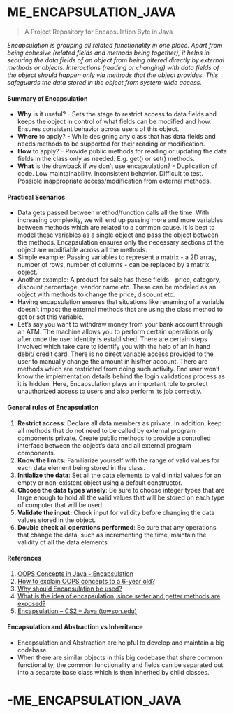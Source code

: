 # ME_ENCAPSULATION_JAVA

> A Project Repository for Encapsulation Byte in Java

*Encapsulation is grouping all related functionality in one place. Apart from being cohesive (related fields and methods being together), it helps in securing the data fields of an object from being altered directly by external methods or objects. Interactions (reading or changing) with data fields of the object should happen only via methods that the object provides. This safeguards the data stored in the object from system-wide access.*

#### Summary of Encapsulation
-   **Why** is it useful? - Sets the stage to restrict access to data fields and keeps the object in control of what fields can be modified and how. Ensures consistent behavior across users of this object.
-   **Where** to apply? - While designing any class that has data fields and needs methods to be supported for their reading or modification.
-   **How** to apply? - Provide public methods for reading or updating the data fields in the class only as needed. E.g. get() or set() methods.
-   **What** is the drawback if we don’t use encapsulation? - Duplication of code. Low maintainability. Inconsistent behavior. Difficult to test. Possible inappropriate access/modification from external methods.

#### Practical Scenarios
-   Data gets passed between method/function calls all the time. With increasing complexity, we will end up passing more and more variables between methods which are related to a common cause. It is best to model these variables as a single object and pass the object between the methods. Encapsulation ensures only the necessary sections of the object are modifiable across all the methods.
-   Simple example: Passing variables to represent a matrix - a 2D array, number of rows, number of columns - can be replaced by a matrix object.
-   Another example: A product for sale has these fields - price, category, discount percentage, vendor name etc. These can be modeled as an object with methods to change the price, discount etc.
-   Having encapsulation ensures that situations like renaming of a variable doesn’t impact the external methods that are using the class method to get or set this variable.
-   Let’s say you want to withdraw money from your bank account through an ATM. The machine allows you to perform certain operations only after once the user identity is established. There are certain steps involved which take care to identify you with the help of an in hand debit/ credit card. There is no direct variable access provided to the user to manually change the amount in his/her account. There are methods which are restricted from doing such activity. End user won’t know the implementation details behind the login validations process as it is hidden. Here, Encapsulation plays an important role to protect unauthorized access to users and also perform its job correctly.

#### General rules of Encapsulation
1.  **Restrict access**: Declare all data members as private. In addition, keep all methods that do not need to be called by external program components private. Create public methods to provide a controlled interface between the object’s data and all external program components.
2.  **Know the limits:** Familiarize yourself with the range of valid values for each data element being stored in the class.
3.  **Initialize the data**: Set all the data elements to valid initial values for an empty or non-existent object using a default constructor.
4.  **Choose the data types wisely**: Be sure to choose integer types that are large enough to hold all the valid values that will be stored on each type of computer that will be used.
5.  **Validate the input:** Check input for validity before changing the data values stored in the object.
6.  **Double check all operations performed**: Be sure that any operations that change the data, such as incrementing the time, maintain the validity of all the data elements.

#### References

1.  [OOPS Concepts in Java - Encapsulation](https://raygun.com/blog/oop-concepts-java/%23encapsulation)
2.  [How to explain OOPS concepts to a 6-year old?](https://www.freecodecamp.org/news/object-oriented-programming-concepts-21bb035f7260/)
3.  [Why should Encapsulation be used?](https://medium.com/javarevisited/why-should-encapsulation-to-be-used-e82a81f5c47c)
4.  [What is the idea of encapsulation, since setter and getter methods are exposed?](https://www.quora.com/What-is-the-idea-of-encapsulation-since-setter-and-getter-methods-are-exposed)
5.  [Encapsulation – CS2 – Java (towson.edu)](https://cisserv1.towson.edu/~cssecinj/modules/other-modules/build-the-lab/build-the-lab-lab-module-1/encapsulation-java/)

#### Encapsulation and Abstraction vs Inheritance
-   Encapsulation and Abstraction are helpful to develop and maintain a big codebase.
-   When there are similar objects in this big codebase that share common functionality, the common functionality and fields can be separated out into a separate base class which is then inherited by child classes.
# -ME_ENCAPSULATION_JAVA
